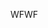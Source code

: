 <span data-ttu-id="dede6-101">WF</span><span class="sxs-lookup"><span data-stu-id="dede6-101">WF</span></span>
